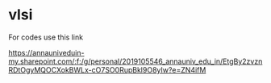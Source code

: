 # vlsi

For codes use this link 




https://annauniveduin-my.sharepoint.com/:f:/g/personal/2019105546_annauniv_edu_in/EtgBy2zvznRDtOgyMQOCXokBWLx-cO7SO0RupBkl9O8yIw?e=ZN4ifM
